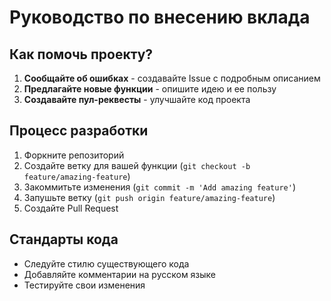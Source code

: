 # Руководство по внесению вклада

## Как помочь проекту?

1. **Сообщайте об ошибках** - создавайте Issue с подробным описанием
2. **Предлагайте новые функции** - опишите идею и ее пользу
3. **Создавайте пул-реквесты** - улучшайте код проекта

## Процесс разработки

1. Форкните репозиторий
2. Создайте ветку для вашей функции (`git checkout -b feature/amazing-feature`)
3. Закоммитьте изменения (`git commit -m 'Add amazing feature'`)
4. Запушьте ветку (`git push origin feature/amazing-feature`)
5. Создайте Pull Request

## Стандарты кода

* Следуйте стилю существующего кода
* Добавляйте комментарии на русском языке
* Тестируйте свои изменения
